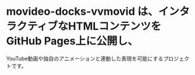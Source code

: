 # movideo-docks-vvmovid は、インタラクティブなHTMLコンテンツをGitHub Pages上に公開し、
YouTube動画や独自のアニメーションと連動した表現を可能にするプロジェクトです。
